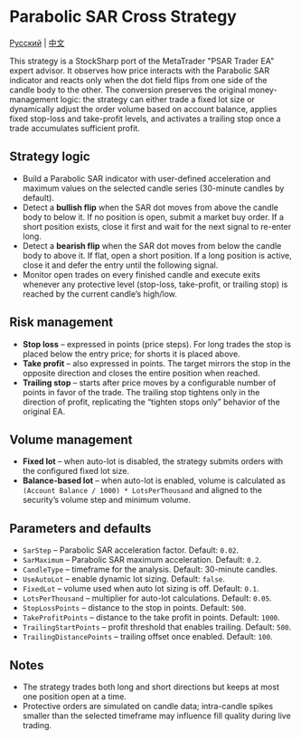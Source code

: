 # Parabolic SAR Cross Strategy
[Русский](README_ru.md) | [中文](README_cn.md)

This strategy is a StockSharp port of the MetaTrader "PSAR Trader EA" expert advisor. It observes how price interacts with the Parabolic SAR indicator and reacts only when the dot field flips from one side of the candle body to the other. The conversion preserves the original money-management logic: the strategy can either trade a fixed lot size or dynamically adjust the order volume based on account balance, applies fixed stop-loss and take-profit levels, and activates a trailing stop once a trade accumulates sufficient profit.

## Strategy logic
- Build a Parabolic SAR indicator with user-defined acceleration and maximum values on the selected candle series (30-minute candles by default).
- Detect a **bullish flip** when the SAR dot moves from above the candle body to below it. If no position is open, submit a market buy order. If a short position exists, close it first and wait for the next signal to re-enter long.
- Detect a **bearish flip** when the SAR dot moves from below the candle body to above it. If flat, open a short position. If a long position is active, close it and defer the entry until the following signal.
- Monitor open trades on every finished candle and execute exits whenever any protective level (stop-loss, take-profit, or trailing stop) is reached by the current candle’s high/low.

## Risk management
- **Stop loss** – expressed in points (price steps). For long trades the stop is placed below the entry price; for shorts it is placed above.
- **Take profit** – also expressed in points. The target mirrors the stop in the opposite direction and closes the entire position when reached.
- **Trailing stop** – starts after price moves by a configurable number of points in favor of the trade. The trailing stop tightens only in the direction of profit, replicating the “tighten stops only” behavior of the original EA.

## Volume management
- **Fixed lot** – when auto-lot is disabled, the strategy submits orders with the configured fixed lot size.
- **Balance-based lot** – when auto-lot is enabled, volume is calculated as `(Account Balance / 1000) * LotsPerThousand` and aligned to the security’s volume step and minimum volume.

## Parameters and defaults
- `SarStep` – Parabolic SAR acceleration factor. Default: `0.02`.
- `SarMaximum` – Parabolic SAR maximum acceleration. Default: `0.2`.
- `CandleType` – timeframe for the analysis. Default: 30-minute candles.
- `UseAutoLot` – enable dynamic lot sizing. Default: `false`.
- `FixedLot` – volume used when auto lot sizing is off. Default: `0.1`.
- `LotsPerThousand` – multiplier for auto-lot calculations. Default: `0.05`.
- `StopLossPoints` – distance to the stop in points. Default: `500`.
- `TakeProfitPoints` – distance to the take profit in points. Default: `1000`.
- `TrailingStartPoints` – profit threshold that enables trailing. Default: `500`.
- `TrailingDistancePoints` – trailing offset once enabled. Default: `100`.

## Notes
- The strategy trades both long and short directions but keeps at most one position open at a time.
- Protective orders are simulated on candle data; intra-candle spikes smaller than the selected timeframe may influence fill quality during live trading.

